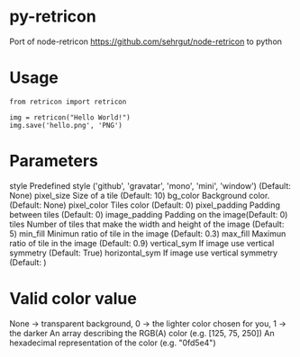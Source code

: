 py-retricon
===========

Port of node-retricon https://github.com/sehrgut/node-retricon to python

Usage
=====

    from retricon import retricon
    
    img = retricon("Hello World!")
    img.save('hello.png', 'PNG')

Parameters
==========

style           Predefined style ('github', 'gravatar', 'mono', 'mini', 'window') (Default: None)
pixel_size      Size of a tile (Default: 10)
bg_color        Background color. (Default: None)
pixel_color     Tiles color (Default: 0)
pixel_padding   Padding between tiles (Default: 0)
image_padding   Padding on the image(Default: 0)
tiles           Number of tiles that make the width and height of the image (Default: 5)
min_fill        Minimun ratio of tile in the image (Default: 0.3)
max_fill        Maximun ratio of tile in the image (Default: 0.9)
vertical_sym    If image use vertical symmetry (Default: True)
horizontal_sym  If image use vertical symmetry (Default: )

Valid color value
=================

None -> transparent background, 
0 -> the lighter color chosen for you, 
1 -> the darker 
An array describing the RGB(A) color (e.g. [125, 75, 250])
An hexadecimal representation of the color (e.g. "0fd5e4")